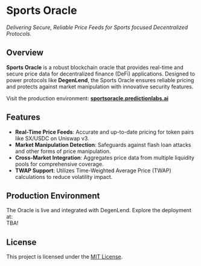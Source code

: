 # **Sports Oracle**

*Delivering Secure, Reliable Price Feeds for Sports focused Decentralized Protocols.*



## **Overview**

**Sports Oracle** is a robust blockchain oracle that provides real-time and secure price data for decentralized finance (DeFi) applications. Designed to power protocols like **DegenLend**, the Sports Oracle ensures reliable pricing and protects against market manipulation with innovative security features.

Visit the production environment: [**sportsoracle.predictionlabs.ai**](https://sportsoracle.predictionlabs.ai)



## **Features**

- **Real-Time Price Feeds**: Accurate and up-to-date pricing for token pairs like SX/USDC on Uniswap v3.
- **Market Manipulation Detection**: Safeguards against flash loan attacks and other forms of price manipulation.
- **Cross-Market Integration**: Aggregates price data from multiple liquidity pools for comprehensive coverage.
- **TWAP Support**: Utilizes Time-Weighted Average Price (TWAP) calculations to reduce volatility impact.



## **Production Environment**

The Oracle is live and integrated with DegenLend. Explore the deployment at:  
TBA!



## **License**

This project is licensed under the [MIT License](LICENSE).
